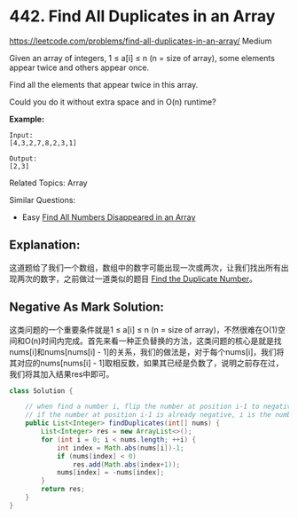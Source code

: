 # 442. Find All Duplicates in an Array
<https://leetcode.com/problems/find-all-duplicates-in-an-array/>
Medium

Given an array of integers, 1 ≤ a[i] ≤ n (n = size of array), some elements appear twice and others appear once.

Find all the elements that appear twice in this array.

Could you do it without extra space and in O(n) runtime?

**Example:**

    Input:
    [4,3,2,7,8,2,3,1]

    Output:
    [2,3]

Related Topics: Array

Similar Questions: 
* Easy [Find All Numbers Disappeared in an Array](https://leetcode.com/problems/find-all-numbers-disappeared-in-an-array/)


## Explanation: 
这道题给了我们一个数组，数组中的数字可能出现一次或两次，让我们找出所有出现两次的数字，之前做过一道类似的题目 [Find the Duplicate Number](https://leetcode.com/problems/find-the-duplicate-number/)。


## Negative As Mark Solution: 
这类问题的一个重要条件就是1 ≤ a[i] ≤ n (n = size of array)，不然很难在O(1)空间和O(n)时间内完成。首先来看一种正负替换的方法，这类问题的核心是就是找nums[i]和nums[nums[i] - 1]的关系，我们的做法是，对于每个nums[i]，我们将其对应的nums[nums[i] - 1]取相反数，如果其已经是负数了，说明之前存在过，我们将其加入结果res中即可。

```java
class Solution {

    // when find a number i, flip the number at position i-1 to negative. 
    // if the number at position i-1 is already negative, i is the number that occurs twice.
    public List<Integer> findDuplicates(int[] nums) {
        List<Integer> res = new ArrayList<>();
        for (int i = 0; i < nums.length; ++i) {
            int index = Math.abs(nums[i])-1;
            if (nums[index] < 0)
                res.add(Math.abs(index+1));
            nums[index] = -nums[index];
        }
        return res;
    }
}
```